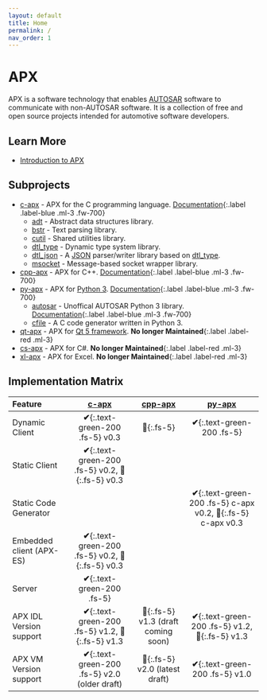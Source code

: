```yaml
---
layout: default
title: Home
permalink: /
nav_order: 1
---
```


# APX

APX is a software technology that enables [AUTOSAR](https://www.autosar.org/) software to communicate with non-AUTOSAR software.
It is a collection of free and open source projects intended for automotive software developers.

## Learn More

- [Introduction to APX](/apx/introduction)

## Subprojects

<!--
[APX C Docs][90]{: .btn .btn-red }
[APX Qt 5 Docs][91]{: .btn .btn-green }
[APX Python Docs][92]{: .btn .btn-blue }
-->

* [c-apx][0] - APX for the C programming language. [Documentation][90]{:.label .label-blue .ml-3 .fw-700}
  * [adt][1] - Abstract data structures library.
  * [bstr][2] - Text parsing library.
  * [cutil][3] - Shared utilities library.
  * [dtl_type][4] - Dynamic type system library.
  * [dtl_json][5] - A [JSON][6] parser/writer library based on [dtl_type][4].
  * [msocket][7] - Message-based socket wrapper library.
* [cpp-apx][50] - APX for C++. [Documentation][91]{:.label .label-blue .ml-3 .fw-700}
* [py-apx][20] - APX for [Python 3][21]. [Documentation][92]{:.label .label-blue .ml-3 .fw-700}
  * [autosar][22] - Unoffical AUTOSAR Python 3 library. [Documentation][93]{:.label .label-blue .ml-3 .fw-700}
  * [cfile][23] - A C code generator written in Python 3.
* [qt-apx][10] - APX for [Qt 5 framework][11]. **No longer Maintained**{:.label .label-red .ml-3}
* [cs-apx][30] - APX for C#. **No longer Maintained**{:.label .label-red .ml-3}
* [xl-apx][40] - APX for Excel. **No longer Maintained**{:.label .label-red .ml-3}

[0]: https://github.com/cogu/c-apx
[1]: https://github.com/cogu/adt
[2]: https://github.com/cogu/bstr
[3]: https://github.com/cogu/cutil
[4]: https://github.com/cogu/dtl_type
[5]: https://github.com/cogu/dtl_json
[6]: https://www.json.org
[7]: https://github.com/cogu/msocket
[10]: https://github.com/cogu/qt-apx
[11]: https://www.qt.io/
[20]: https://github.com/cogu/py-apx
[21]: https://www.python.org/
[22]: https://github.com/cogu/autosar
[23]: https://github.com/cogu/cfile
[30]: https://github.com/fousk/cs-apx
[40]: https://github.com/cogu/xl-apx
[50]: https://github.com/cogu/cpp-apx
[90]: /apx/implementations/c
[91]: /apx/implementations/cpp
[92]: /apx/implementations/python
[93]: https://autosar.readthedocs.io

## Implementation Matrix

| Feature                 | [c-apx](https://github.com/cogu/c-apx)                                             | [cpp-apx](https://github.com/cogu/cpp-apx)               | [py-apx](https://github.com/cogu/py-apx)                                           |
|:------------------------|:----------------------------------------------------------------------------------:|:--------------------------------------------------------:|:----------------------------------------------------------------------------------:|
| Dynamic Client          | **&#x2714;**{:.text-green-200 .fs-5} v0.3                                          | **&#x1F528;**{:.fs-5}                                    | **&#x2714;**{:.text-green-200 .fs-5}                                               |
| Static Client           | **&#x2714;**{:.text-green-200 .fs-5} v0.2, **&#x1F528;**{:.fs-5} v0.3              |                                                          |                                                                                    |
| Static Code Generator   |                                                                                    |                                                          | **&#x2714;**{:.text-green-200 .fs-5} c-apx v0.2, **&#x1F528;**{:.fs-5}  c-apx v0.3 |
| Embedded client (APX-ES)| **&#x2714;**{:.text-green-200 .fs-5} v0.2, **&#x1F528;**{:.fs-5}  v0.3             |                                                          |                                                                                    |
| Server                  | **&#x2714;**{:.text-green-200 .fs-5}                                               |                                                          |                                                                                    |
| APX IDL Version support | **&#x2714;**{:.text-green-200 .fs-5} v1.2, **&#x1F528;**{:.fs-5}  v1.3             | **&#x1F528;**{:.fs-5}  v1.3 (draft coming soon)          | **&#x2714;**{:.text-green-200 .fs-5} v1.2, **&#x1F528;**{:.fs-5}  v1.3             |
| APX VM Version support  | **&#x2714;**{:.text-green-200 .fs-5} v2.0 (older draft)                            | **&#x1F528;**{:.fs-5}  v2.0 (latest draft)               | **&#x2714;**{:.text-green-200 .fs-5} v1.0                                          |
